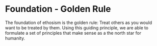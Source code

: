 # Foundation - Golden Rule
The foundation of ethosism is the golden rule: Treat others as you would want to be treated by them. Using this guiding principle, we are able to formulate a set of principles that 
make sense as a the north star for humanity.